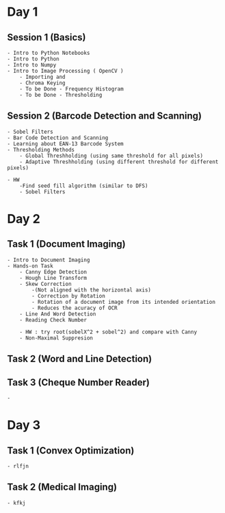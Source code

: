 # Day 1

## Session 1 (Basics)
    - Intro to Python Notebooks
    - Intro to Python
    - Intro to Numpy
    - Intro to Image Processing ( OpenCV )
        - Importing and 
        - Chroma Keying
        - To be Done - Frequency Histogram
        - To be Done - Thresholding 

## Session 2 (Barcode Detection and Scanning)
    - Sobel Filters
    - Bar Code Detection and Scanning
    - Learning about EAN-13 Barcode System
    - Thresholding Methods
        - Global Threshholding (using same threshold for all pixels)
        - Adaptive Threshholding (using different threshold for different pixels)

    - HW 
        -Find seed fill algorithm (similar to DFS)
        - Sobel Filters



# Day 2

## Task 1 (Document Imaging) 
    - Intro to Document Imaging
    - Hands-on Task
        - Canny Edge Detection
        - Hough Line Transform
        - Skew Correction
            -(Not aligned with the horizontal axis)
            - Correction by Rotation 
            - Rotation of a document image from its intended orientation
            - Reduces the acuracy of OCR
        - Line And Word Detection
        - Reading Check Number

        - HW : try root(sobelX^2 + sobel^2) and compare with Canny
        - Non-Maximal Suppresion

## Task 2 (Word and Line Detection)

## Task 3 (Cheque Number Reader)
    - 


# Day 3
## Task 1 (Convex Optimization)
    - rlfjn
    
## Task 2 (Medical Imaging)
    - kfkj